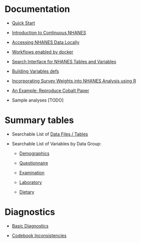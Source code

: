
# Documentation

- [Quick Start](vignettes/quick_start.html)

- [Introduction to Continuous NHANES](vignettes/nhanes-introduction.html)

- [Accessing NHANES Data Locally](vignettes/nhanes-local.html)

- [Workflows enabled by docker](vignettes/docker-examples.html)

- [Search Interface for NHANES Tables and Variables](vignettes/search-tables.html)

- [Building Variables defs](vignettes/VariableClassification.html)

- [Incorporating Survey Weights into NHANES Analysis using R](vignettes/survey_weights_tutorial.html)

- [An Example: Reproduce Cobalt Paper](vignettes/cobalt_paper.html)

- Sample analyses [TODO]

# Summary tables

- Searchable List of [Data Files / Tables](tables/table-summary.html)

- Searchable List of Variables by Data Group:

	- [Demographics](tables/variable-summary-demographics.html)

	- [Questionnaire](tables/variable-summary-questionnaire.html)

	- [Examination](tables/variable-summary-examination.html)

	- [Laboratory](tables/variable-summary-laboratory.html)

	- [Dietary](tables/variable-summary-dietary.html)

# Diagnostics

- [Basic Diagnostics](vignettes/diagnostics-basics.html)

- [Codebook Inconsistencies](vignettes/diagnostics-codebook.html)

